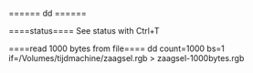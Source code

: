 ====== dd ======


====status====
See status with Ctrl+T

====read 1000 bytes from file====
  dd count=1000 bs=1 if=/Volumes/tijdmachine/zaagsel.rgb > zaagsel-1000bytes.rgb
  
